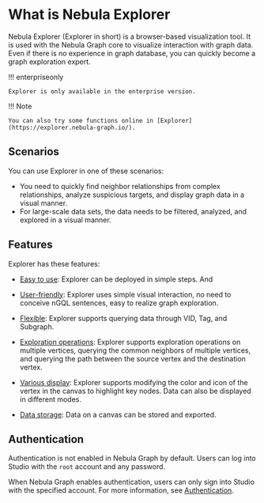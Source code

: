 # What is Nebula Explorer

Nebula Explorer (Explorer in short) is a browser-based visualization tool. It is used with the Nebula Graph core to visualize interaction with graph data. Even if there is no experience in graph database, you can quickly become a graph exploration expert.

!!! enterpriseonly

    Explorer is only available in the enterprise version.
    
!!! Note

    You can also try some functions online in [Explorer](https://explorer.nebula-graph.io/).


## Scenarios

You can use Explorer in one of these scenarios:

- You need to quickly find neighbor relationships from complex relationships, analyze suspicious targets, and display graph data in a visual manner.
- For large-scale data sets, the data needs to be filtered, analyzed, and explored in a visual manner.

## Features

Explorer has these features:

- [Easy to use](../deploy-connect/ex-ug-deploy.md): Explorer can be deployed in simple steps. And 

- [User-friendly](../ex-ug-shortcuts.md): Explorer uses simple visual interaction, no need to conceive nGQL sentences, easy to realize graph exploration.

- [Flexible](../ex-ug-query-exploration.md): Explorer supports querying data through VID, Tag, and Subgraph.

- [Exploration operations](../ex-ug-graph-exploration.md): Explorer supports exploration operations on multiple vertices, querying the common neighbors of multiple vertices, and querying the path between the source vertex and the destination vertex.

- [Various display](../canvas-operations/canvas-overview.md): Explorer supports modifying the color and icon of the vertex in the canvas to highlight key nodes. Data can also be displayed in different modes.

- [Data storage](../canvas-operations/canvas-snapshot.md): Data on a canvas can be stored and exported.

## Authentication

Authentication is not enabled in Nebula Graph by default. Users can log into Studio with the `root` account and any password.

When Nebula Graph enables authentication, users can only sign into Studio with the specified account. For more information, see [Authentication](../../7.data-security/1.authentication/1.authentication.md).
